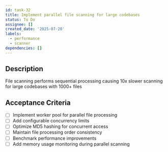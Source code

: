 ```yaml
---
id: task-32
title: Implement parallel file scanning for large codebases
status: To Do
assignee: []
created_date: '2025-07-20'
labels:
  - performance
  - scanner
dependencies: []
---
```


## Description

File scanning performs sequential processing causing 10x slower scanning for large codebases with 1000+ files

## Acceptance Criteria

- [ ] Implement worker pool for parallel file processing
- [ ] Add configurable concurrency limits
- [ ] Optimize MD5 hashing for concurrent access
- [ ] Maintain file processing order consistency
- [ ] Benchmark performance improvements
- [ ] Add memory usage monitoring during parallel scanning
